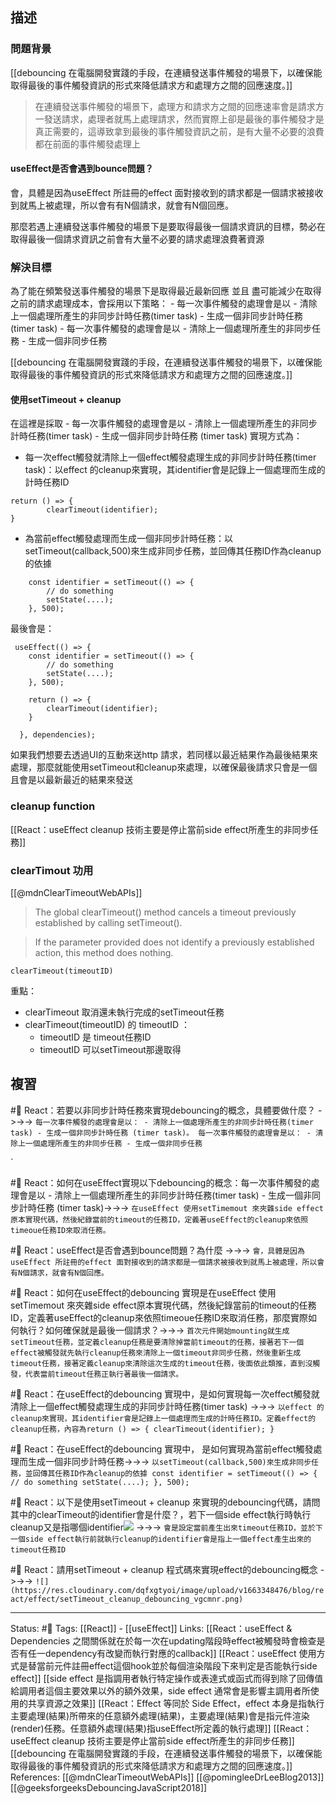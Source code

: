 ## 描述


### 問題背景

[[debouncing 在電腦開發實踐的手段，在連續發送事件觸發的場景下，以確保能取得最後的事件觸發資訊的形式來降低請求方和處理方之間的回應速度。]]

> 在連續發送事件觸發的場景下，處理方和請求方之間的回應速率會是請求方一發送請求，處理者就馬上處理請求，然而實際上卻是最後的事件觸發才是真正需要的，這導致拿到最後的事件觸發資訊之前，是有大量不必要的浪費都在前面的事件觸發處理上


#### useEffect是否會遇到bounce問題？
會，具體是因為useEffect 所註冊的effect 面對接收到的請求都是一個請求被接收到就馬上被處理，所以會有有N個請求，就會有N個回應。


那麼若遇上連續發送事件觸發的場景下是要取得最後一個請求資訊的目標，勢必在取得最後一個請求資訊之前會有大量不必要的請求處理浪費著資源


### 解決目標
為了能在頻繁發送事件觸發的場景下是取得最近最新回應 並且 盡可能減少在取得之前的請求處理成本，會採用以下策略：
	- 每一次事件觸發的處理會是以
		- 清除上一個處理所產生的非同步計時任務(timer task)
		- 生成一個非同步計時任務 (timer task)
	- 每一次事件觸發的處理會是以
		- 清除上一個處理所產生的非同步任務
		- 生成一個非同步任務


[[debouncing 在電腦開發實踐的手段，在連續發送事件觸發的場景下，以確保能取得最後的事件觸發資訊的形式來降低請求方和處理方之間的回應速度。]]
#### 使用setTimeout + cleanup
在這裡是採取
	- 每一次事件觸發的處理會是以
		- 清除上一個處理所產生的非同步計時任務(timer task)
		- 生成一個非同步計時任務 (timer task)
實現方式為：
- 每一次effect觸發就清除上一個effect觸發處理生成的非同步計時任務(timer task)：以effect 的cleanup來實現，其identifier會是記錄上一個處理而生成的計時任務ID
```
return () => {
		clearTimeout(identifier);
}
```
- 為當前effect觸發處理而生成一個非同步計時任務：以setTimeout(callback,500)來生成非同步任務，並回傳其任務ID作為cleanup的依據
```
    const identifier = setTimeout(() => {
	    // do something
	    setState(....);
    }, 500);
```


最後會是：

```
 useEffect(() => {
    const identifier = setTimeout(() => {
	    // do something
	    setState(....);
    }, 500);

	return () => {
		clearTimeout(identifier);
	}
	
  }, dependencies);
```


如果我們想要去透過UI的互動來送http 請求，若同樣以最近結果作為最後結果來處理，那麼就能使用setTimeout和cleanup來處理，以確保最後請求只會是一個且會是以最新最近的結果來發送



### cleanup function

[[React：useEffect cleanup 技術主要是停止當前side effect所產生的非同步任務]]



### clearTimout 功用

[[@mdnClearTimeoutWebAPIs]]
>  The global clearTimeout() method cancels a timeout previously established by calling setTimeout().

> If the parameter provided does not identify a previously established action, this method does nothing. 

```
clearTimeout(timeoutID)
```


重點：
- clearTimeout 取消還未執行完成的setTimeout任務
- clearTimeout(timeoutID) 的 timeoutID ：
	- timeoutID 是 timeout任務ID
	- timeoutID 可以setTimeout那邊取得

## 複習

#🧠 React：若要以非同步計時任務來實現debouncing的概念，具體要做什麼？ ->->-> `每一次事件觸發的處理會是以： - 清除上一個處理所產生的非同步計時任務(timer task) - 生成一個非同步計時任務 (timer task)。 每一次事件觸發的處理會是以： - 清除上一個處理所產生的非同步任務 - 生成一個非同步任務`
<!--SR:!2023-01-25,76,230-->
`

#🧠  React：如何在useEffect實現以下debouncing的概念：每一次事件觸發的處理會是以 - 清除上一個處理所產生的非同步計時任務(timer task) - 生成一個非同步計時任務 (timer task)->->-> `在useEffect 使用setTimemout 來夾雜side effect原本實現代碼，然後紀錄當前的timeout的任務ID，定義著useEffect的cleanup來依照timeoue任務ID來取消任務。`
<!--SR:!2023-02-17,90,230-->

#🧠 React：useEffect是否會遇到bounce問題？為什麼 ->->-> `會，具體是因為useEffect 所註冊的effect 面對接收到的請求都是一個請求被接收到就馬上被處理，所以會有N個請求，就會有N個回應。`
<!--SR:!2022-11-20,40,247-->


#🧠 React：如何在useEffect的debouncing 實現是在useEffect 使用setTimemout 來夾雜side effect原本實現代碼，然後紀錄當前的timeout的任務ID，定義著useEffect的cleanup來依照timeoue任務ID來取消任務，那麼實際如何執行？如何確保就是最後一個請求？->->-> `首次元件開始mounting就生成setTimeout任務，並定義cleanup任務是要清除掉當前timeout的任務，接著若下一個effect被觸發就先執行cleanup任務來清除上一個timeout非同步任務，然後重新生成timeout任務，接著定義cleanup來清除這次生成的timeout任務，後面依此類推，直到沒觸發，代表當前timeout任務正執行著最後一個請求。`
<!--SR:!2023-01-10,74,250-->

#🧠 React：在useEffect的debouncing 實現中，是如何實現每一次effect觸發就清除上一個effect觸發處理生成的非同步計時任務(timer task) ->->-> `以effect 的cleanup來實現，其identifier會是記錄上一個處理而生成的計時任務ID。定義effect的cleanup任務，內容為return () => { clearTimeout(identifier); }`
<!--SR:!2023-01-10,74,250-->

#🧠 React：在useEffect的debouncing 實現中， 是如何實現為當前effect觸發處理而生成一個非同步計時任務->->-> `以setTimeout(callback,500)來生成非同步任務，並回傳其任務ID作為cleanup的依據 const identifier = setTimeout(() => { // do something setState(....); }, 500);`
<!--SR:!2023-01-10,74,250-->

#🧠 React：以下是使用setTimeout + cleanup 來實現的debouncing代碼，請問其中的clearTimeout的identifier會是什麼？，若下一個side effect執行時執行cleanup又是指哪個identifier![](https://res.cloudinary.com/dqfxgtyoi/image/upload/v1663348476/blog/react/effect/setTimeout_cleanup_debouncing_vgcmnr.png) ->->-> `會是設定當前產生出來timeout任務ID，並於下一個side effect執行前就執行cleanup的identifier會是指上一個effect產生出來的timeout任務ID`
<!--SR:!2023-01-26,79,247-->


#🧠 React：請用setTimeout + cleanup 程式碼來實現effect的debouncing概念 ->->-> `![](https://res.cloudinary.com/dqfxgtyoi/image/upload/v1663348476/blog/react/effect/setTimeout_cleanup_debouncing_vgcmnr.png)`
<!--SR:!2023-01-10,74,250-->

---
Status: #🌱 
Tags:
[[React]] - [[useEffect]]
Links:
[[React：useEffect & Dependencies 之間關係就在於每一次在updating階段時effect被觸發時會檢查是否有任一dependency有改變而執行對應的callback]]
[[React：useEffect 使用方式是替當前元件註冊effect這個hook並於每個渲染階段下來判定是否能執行side effect]]
[[side effect 是指調用者執行特定操作或表達式或函式而得到除了回傳值給調用者這個主要效果以外的額外效果，side effect 通常會是影響主調用者所使用的共享資源之效果]]
[[React：Effect 等同於 Side Effect，effect 本身是指執行主要處理(結果)所帶來的任意額外處理(結果)，主要處理(結果)會是指元件渲染(render)任務。任意額外處理(結果)指useEffect所定義的執行處理]]
[[React：useEffect cleanup 技術主要是停止當前side effect所產生的非同步任務]]
[[debouncing 在電腦開發實踐的手段，在連續發送事件觸發的場景下，以確保能取得最後的事件觸發資訊的形式來降低請求方和處理方之間的回應速度。]]
References:
[[@mdnClearTimeoutWebAPIs]]
[[@pomingleeDrLeeBlog2013]]
[[@geeksforgeeksDebouncingJavaScript2018]]